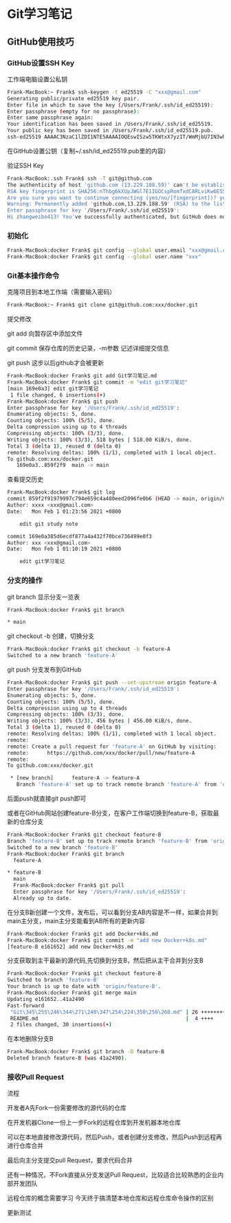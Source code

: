 # Git学习笔记

## GitHub使用技巧

### GitHub设置SSH Key

工作端电脑设置公私钥

```bash
Frank-MacBook:~ Frank$ ssh-keygen -t ed25519 -C "xxx@gmail.com"
Generating public/private ed25519 key pair.
Enter file in which to save the key (/Users/Frank/.ssh/id_ed25519):
Enter passphrase (empty for no passphrase):
Enter same passphrase again:
Your identification has been saved in /Users/Frank/.ssh/id_ed25519.
Your public key has been saved in /Users/Frank/.ssh/id_ed25519.pub.
ssh-ed25519 AAAAC3NzaC1lZDI1NTE5AAAAIOQEswISzw5TKWtxX7yzIT/WmMjbU7IN3whyzaYULprj xxx@gmail.com
```

 在GitHub设置公钥（复制~/.ssh/id_ed25519.pub里的内容）

验证SSH Key

```bash
Frank-MacBook:.ssh Frank$ ssh -T git@github.com
The authenticity of host 'github.com (13.229.188.59)' can't be established.
RSA key fingerprint is SHA256:nThbg6kXUpJWGl7E1IGOCspRomTxdCARLviKw6E5SY8.
Are you sure you want to continue connecting (yes/no/[fingerprint])? yes
Warning: Permanently added 'github.com,13.229.188.59' (RSA) to the list of known hosts.
Enter passphrase for key '/Users/Frank/.ssh/id_ed25519':
Hi zhangweibo413! You've successfully authenticated, but GitHub does not provide shell access.
```

### 初始化

```bash
Frank-MacBook:docker Frank$ git config --global user.email "xxx@gmail.com"
Frank-MacBook:docker Frank$ git config --global user.name "xxx"
```

### Git基本操作命令

克隆项目到本地工作端（需要输入密码）

```bash
Frank-MacBook:~ Frank$ git clone git@github.com:xxx/docker.git
```

提交修改

git add 向暂存区中添加文件

git commit 保存仓库的历史记录，-m参数 记述详细提交信息

git push 这步以后github才会被更新

```bash
Frank-MacBook:docker Frank$ git add Git学习笔记.md
Frank-MacBook:docker Frank$ git commit -m "edit git学习笔记"
[main 169e0a3] edit git学习笔记
 1 file changed, 6 insertions(+)
Frank-MacBook:docker Frank$ git push
Enter passphrase for key '/Users/Frank/.ssh/id_ed25519':
Enumerating objects: 5, done.
Counting objects: 100% (5/5), done.
Delta compression using up to 4 threads
Compressing objects: 100% (3/3), done.
Writing objects: 100% (3/3), 518 bytes | 518.00 KiB/s, done.
Total 3 (delta 1), reused 0 (delta 0)
remote: Resolving deltas: 100% (1/1), completed with 1 local object.
To github.com:xxx/docker.git
   169e0a3..859f2f9  main -> main
```

查看提交历史

```bash
Frank-MacBook:docker Frank$ git log
commit 859f2f91979997c794e659c4a480eed2096fe0b6 (HEAD -> main, origin/main, origin/HEAD)
Author: xxxx <xxx@gmail.com>
Date:   Mon Feb 1 01:23:56 2021 +0800

    edit git study note

commit 169e0a385d6ecdf877a4a432f70bce736499e0f3
Author: xxx <xxx@gmail.com>
Date:   Mon Feb 1 01:10:19 2021 +0800

    edit git学习笔记
```

### 分支的操作

git branch	显示分支一览表

```bash
Frank-MacBook:docker Frank$ git branch

* main
```

git checkout -b	创建，切换分支

```bash
Frank-MacBook:docker Frank$ git checkout -b feature-A
Switched to a new branch 'feature-A'
```

git push	分支发布到GitHub

```bash
Frank-MacBook:docker Frank$ git push --set-upstream origin feature-A
Enter passphrase for key '/Users/Frank/.ssh/id_ed25519':
Enumerating objects: 5, done.
Counting objects: 100% (5/5), done.
Delta compression using up to 4 threads
Compressing objects: 100% (3/3), done.
Writing objects: 100% (3/3), 456 bytes | 456.00 KiB/s, done.
Total 3 (delta 1), reused 0 (delta 0)
remote: Resolving deltas: 100% (1/1), completed with 1 local object.
remote:
remote: Create a pull request for 'feature-A' on GitHub by visiting:
remote:      https://github.com/xxx/docker/pull/new/feature-A
remote:
To github.com:xxx/docker.git

 * [new branch]      feature-A -> feature-A
   Branch 'feature-A' set up to track remote branch 'feature-A' from 'origin'.
```

后面push就直接git push即可

或者在GitHub网站创建feature-B分支，在客户工作端切换到feature-B，获取最新的仓库分支

```bash
Frank-MacBook:docker Frank$ git checkout feature-B
Branch 'feature-B' set up to track remote branch 'feature-B' from 'origin'.
Switched to a new branch 'feature-B'
Frank-MacBook:docker Frank$ git branch
  feature-A

* feature-B
  main
  Frank-MacBook:docker Frank$ git pull
  Enter passphrase for key '/Users/Frank/.ssh/id_ed25519':
  Already up to date.
```

在分支B新创建一个文件，发布后，可以看到分支AB内容是不一样，如果合并到main主分支，main主分支能看到AB所有的更新内容

```bash
Frank-MacBook:docker Frank$ git add Docker+k8s.md
Frank-MacBook:docker Frank$ git commit -m "add new Docker+k8s.md"
[feature-B e161652] add new Docker+k8s.md
```

分支获取到主干最新的源代码,先切换到分支B，然后把从主干合并到分支B

```bash
Frank-MacBook:docker Frank$ git checkout feature-B
Switched to branch 'feature-B'
Your branch is up to date with 'origin/feature-B'.
Frank-MacBook:docker Frank$ git merge main
Updating e161652..41a2490
Fast-forward
 "Git\345\255\246\344\271\240\347\254\224\350\256\260.md" | 26 ++++++++++++++++++++++++++
 README.md                                                |  4 ++++
 2 files changed, 30 insertions(+)
```

在本地删除分支B

```bash
Frank-MacBook:docker Frank$ git branch -D feature-B
Deleted branch feature-B (was 41a2490).
```

### 接收Pull Request

流程

开发者A先Fork一份需要修改的源代码的仓库

在开发机器Clone一份上一步Fork的远程仓库到开发机器本地仓库

可以在本地直接修改源代码，然后Push，或者创建分支修改，然后Push到远程再进行仓库合并

最后向主分支提交pull Request，要求代码合并

还有一种情况，不Fork直接从分支发送Pull Request，比较适合比较熟悉的企业内部开发团队

远程仓库的概念需要学习
今天终于搞清楚本地仓库和远程仓库命令操作的区别

更新测试

